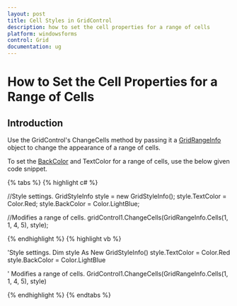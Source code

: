 ```yaml
---
layout: post
title: Cell Styles in GridControl
description: how to set the cell properties for a range of cells
platform: windowsforms
control: Grid
documentation: ug
---
```


# How to Set the Cell Properties for a Range of Cells

## Introduction

Use the GridControl's ChangeCells method by passing it a [GridRangeInfo](/windowsforms/Grid/Cell-Style-Architecture#gridrangeinfo) object to change the appearance of a range of cells. 

To set the [BackColor](/windowsforms/grid/cell-style-architecture#backcolor) and TextColor for a range of cells, use the below given code snippet.

{% tabs %}
{% highlight c# %}

//Style settings.
GridStyleInfo style = new GridStyleInfo();
style.TextColor = Color.Red;
style.BackColor = Color.LightBlue;

//Modifies a range of cells.
gridControl1.ChangeCells(GridRangeInfo.Cells(1, 1, 4, 5), style);

{% endhighlight  %}
{% highlight vb %}

'Style settings.
Dim style As New GridStyleInfo()
style.TextColor = Color.Red
style.BackColor = Color.LightBlue

' Modifies a range of cells.
GridControl1.ChangeCells(GridRangeInfo.Cells(1, 1, 4, 5), style)

{% endhighlight  %}
{% endtabs %}

